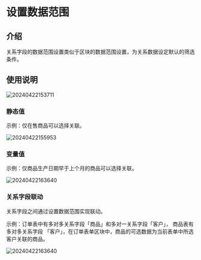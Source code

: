 # 设置数据范围

## 介绍

关系字段的数据范围设置类似于区块的数据范围设置，为关系数据设定默认的筛选条件。

## 使用说明

![20240422153711](/field/field-settings/data-scope-1.png)

### 静态值

示例：仅在售商品可以选择关联。

![20240422155953](/field/field-settings/data-scope-2.png)

### 变量值

示例：仅商品生产日期早于上个月的商品可以选择关联。

![20240422163640](/field/field-settings/data-scope-3.png)

<!-- TODO: 需要后续链接 -->
<!-- 更多关于变量内容参考 [变量](/handbook/ui/variables) -->

### 关系字段联动

关系字段之间通过设置数据范围实现联动。

示例：订单表中有多对多关系字段「商品」和多对一关系字段「客户」， 商品表有多对多关系字段 「客户」，在订单表单区块中，商品的可选数据为当前表单中所选客户关联的商品。

![20240422163640](/field/field-settings/data-scope-4.png)